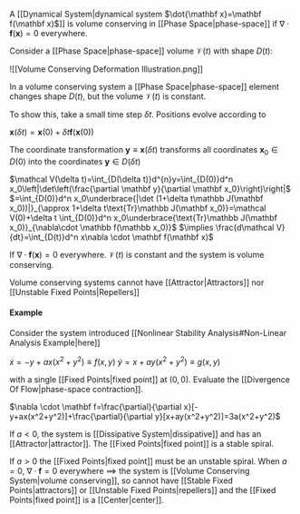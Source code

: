 A [[Dynamical System|dynamical system $\dot{\mathbf x}=\mathbf f(\mathbf x)$]] is volume conserving in [[Phase Space|phase-space]] if $\nabla \cdot \mathbf f(\mathbf x)=0$ everywhere.

Consider a [[Phase Space|phase-space]] volume $\mathcal V(t)$ with shape $D(t)$:

![[Volume Conserving Deformation Illustration.png]]

In a volume conserving system a [[Phase Space|phase-space]] element changes shape $D(t)$, but the volume $\mathcal V(t)$ is constant. 

To show this, take a small time step $\delta t$. Positions evolve according to 

$\mathbf x(\delta t)=\mathbf x(0)+\delta t\mathbf f(\mathbf x(0))$

The coordinate transformation $\mathbf y\equiv \mathbf x(\delta t)$ transforms all coordinates $\mathbf x_0\in D(0)$ into the coordinates $\mathbf y\in D(\delta t)$

$\mathcal V(\delta t)=\int_{D(\delta t)}d^{n}y=\int_{D(0)}d^n x_0\left|\det\left(\frac{\partial \mathbf y}{\partial \mathbf x_0}\right)\right|$
$=\int_{D(0)}d^n x_0\underbrace{|\det (1+\delta t\mathbb J(\mathbf x_0))|}_{\approx 1+\delta t\text{Tr}\mathbb J(\mathbf x_0)}=\mathcal V(0)+\delta t \int_{D(0)}d^n x_0\underbrace{\text{Tr}\mathbb J(\mathbf x_0)}_{\nabla\cdot \mathbb f(\mathbb x_0)}$
$\implies \frac{d\mathcal V}{dt}=\int_{D(t)}d^n x\nabla \cdot \mathbf f(\mathbf x)$

If $\nabla \cdot \mathbf f(\mathbf x)=0$ everywhere. $\mathcal V(t)$ is constant and the system is volume conserving.

Volume conserving systems cannot have [[Attractor|Attractors]] nor [[Unstable Fixed Points|Repellers]]

#### Example
Consider the system introduced [[Nonlinear Stability Analysis#Non-Linear Analysis Example|here]]

$\dot x = -y+ax(x^2+y^2)\equiv f(x,y)$
$\dot y =x+ay(x^2+y^2)\equiv g(x,y)$

with a single [[Fixed Points|fixed point]] at $(0,0)$. Evaluate the [[Divergence Of Flow|phase-space contraction]]. 

$\nabla \cdot \mathbf f=\frac{\partial}{\partial x}[-y+ax(x^2+y^2)]+\frac{\partial}{\partial y}[x+ay(x^2+y^2)]=3a(x^2+y^2)$

If $a<0$, the system is [[Dissipative System|dissipative]] and has an [[Attractor|attractor]]. The [[Fixed Points|fixed point]] is a stable spiral. 

If $a>0$ the [[Fixed Points|fixed point]] must be an unstable spiral. When $a=0$, $\nabla \cdot \mathbf f=0$ everywhere $\implies$ the system is [[Volume Conserving System|volume conserving]], so cannot have [[Stable Fixed Points|attractors]] or [[Unstable Fixed Points|repellers]] and the [[Fixed Points|fixed point]] is a [[Center|center]].

